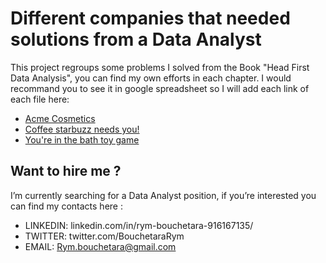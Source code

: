 # Different companies that needed solutions from a Data Analyst
This project regroups some problems I solved from the Book "Head First Data Analysis", you can find my own efforts in each chapter. I would recommand you to see it in google spreadsheet so I will add each link of each file here:
* [Acme Cosmetics](https://docs.google.com/spreadsheets/d/1vYG01QKkbvYO1jrRtA3BJFdN2zl0-gZD6YyKka22tZI/edit?usp=sharing)
* [Coffee starbuzz needs you!](https://docs.google.com/spreadsheets/d/1imBBL_X7TPISnWPshBKEWYgzDS0nsqU0MBQ2mMMy--o/edit?usp=sharing)
* [You're in the bath toy game](https://docs.google.com/spreadsheets/d/1KFmZtSAKDZPTep9s4ZPs5zuK0pckB27_gPiVQqXu6-U/edit?usp=sharing)

## Want to hire me ?
I’m currently searching for a Data Analyst position, if you’re interested you can find my contacts here :

* LINKEDIN: linkedin.com/in/rym-bouchetara-916167135/
* TWITTER: twitter.com/BouchetaraRym
* EMAIL: Rym.bouchetara@gmail.com